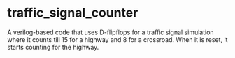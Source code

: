 # traffic_signal_counter
A verilog-based code that uses D-flipflops for a traffic signal simulation where it counts till 15 for a highway and 8 for a crossroad. When it is reset, it starts counting for the highway.
